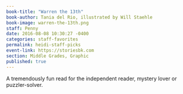 ```yaml
---
book-title: "Warren the 13th"
book-author: Tania del Rio, illustrated by Will Staehle
book-image: warren-the-13th.png
staff: Penny
date: 2016-08-08 10:30:27 -0400
categories: staff-favorites
permalink: heidi-staff-picks
event-link: https://storiesbk.com
section: Middle Grades, Graphic
published: true
---
```

A tremendously fun read for the independent reader, mystery lover or puzzler-solver.
